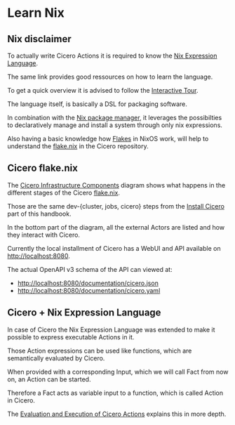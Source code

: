 # Learn Nix

## Nix disclaimer
To actually write Cicero Actions it is required to know the [Nix Expression Language](https://nixos.wiki/wiki/Nix_Expression_Language).

The same link provides good ressources on how to learn the language.

To get a quick overview it is advised to follow the [Interactive Tour](https://nixcloud.io/tour/?id=1).

The language itself, is basically a DSL for packaging software.

In combination with the [Nix package manager](https://nixos.org/manual/nix/stable/), it leverages the possibilties to declaratively manage and install a system through only nix expressions.

Also having a basic knowledge how [Flakes](https://nixos.wiki/wiki/Flakes) in NixOS work, will help to understand the [flake.nix](https://github.com/input-output-hk/cicero/blob/main/flake.nix) in the Cicero repository.

## Cicero flake.nix
The [Cicero Infrastructure Components](https://miro.com/app/board/uXjVOBqekRU=/) diagram shows what happens in the different stages of the Cicero [flake.nix](https://github.com/input-output-hk/cicero/blob/main/flake.nix).

Those are the same dev-{cluster, jobs, cicero} steps from the [Install Cicero](./install-cicero.md) part of this handbook.

In the bottom part of the diagram, all the external Actors are listed and how they interact with Cicero.

Currently the local installment of Cicero has a WebUI and API available on [http://localhost:8080](http://localhost:8080).

The actual OpenAPI v3 schema of the API can viewed at:
- [http://localhost:8080/documentation/cicero.json](http://localhost:8080/documentation/cicero.json)
- [http://localhost:8080/documentation/cicero.yaml](http://localhost:8080/documentation/cicero.yaml)

## Cicero + Nix Expression Language

In case of Cicero the Nix Expression Language was extended to make it possible to express executable Actions in it.

Those Action expressions can be used like functions, which are semantically evaluated by Cicero.

When provided with a corresponding Input, which we will call Fact from now on, an Action can be started.

Therefore a Fact acts as variable input to a function, which is called Action in Cicero.

The [Evaluation and Execution of Cicero Actions](./evaluation-and-execution-of-actions.md) explains this in more depth.
